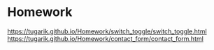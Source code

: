 # Homework

https://tugarik.github.io/Homework/switch_toggle/switch_toggle.html 
https://tugarik.github.io/Homework/contact_form/contact_form.html 
